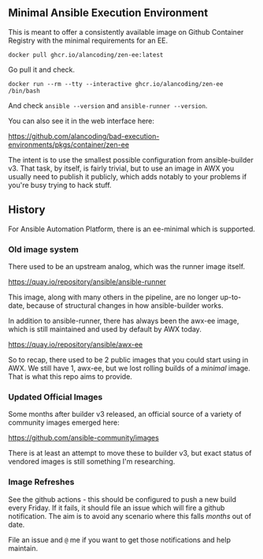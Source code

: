 ## Minimal Ansible Execution Environment

This is meant to offer a consistently available image on Github Container Registry
with the minimal requirements for an EE.

```
docker pull ghcr.io/alancoding/zen-ee:latest
```

Go pull it and check.

```
docker run --rm --tty --interactive ghcr.io/alancoding/zen-ee /bin/bash
```

And check `ansible --version` and `ansible-runner --version`.

You can also see it in the web interface here:

https://github.com/alancoding/bad-execution-environments/pkgs/container/zen-ee

The intent is to use the smallest possible configuration from ansible-builder v3.
That task, by itself, is fairly trivial, but to use an image in AWX
you usually need to publish it publicly, which adds notably to your problems
if you're busy trying to hack stuff.

## History

For Ansible Automation Platform, there is an ee-minimal which is supported.

### Old image system

There used to be an upstream analog, which was the runner image itself.

https://quay.io/repository/ansible/ansible-runner

This image, along with many others in the pipeline, are no longer up-to-date,
because of structural changes in how ansible-builder works.

In addition to ansible-runner, there has always been the awx-ee image,
which is still maintained and used by default by AWX today.

https://quay.io/repository/ansible/awx-ee

So to recap, there used to be 2 public images that you could start using in AWX.
We still have 1, awx-ee, but we lost rolling builds of a _minimal_ image.
That is what this repo aims to provide.

### Updated Official Images

Some months after builder v3 released,
an official source of a variety of community images emerged here:

https://github.com/ansible-community/images

There is at least an attempt to move these to builder v3, but exact status
of vendored images is still something I'm researching.

### Image Refreshes

See the github actions - this should be configured to push a new build every Friday.
If it fails, it should file an issue which will fire a github notification.
The aim is to avoid any scenario where this falls _months_ out of date.

File an issue and `@` me if you want to get those notifications and help maintain.

